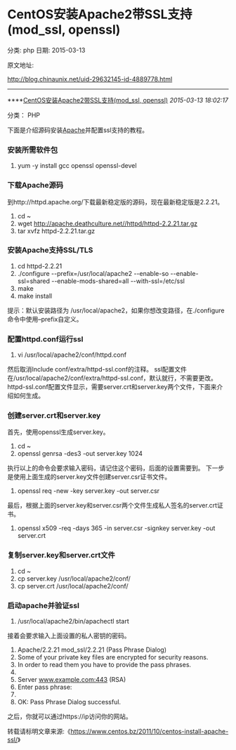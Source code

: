 # CentOS安装Apache2带SSL支持(mod_ssl, openssl)

分类: php
日期: 2015-03-13

原文地址: 

http://blog.chinaunix.net/uid-29632145-id-4889778.html

------

****[CentOS安装Apache2带SSL支持(mod_ssl, openssl)]() *2015-03-13 18:02:17*

分类： PHP

下面是介绍源码安装[Apache](https://www.centos.bz/category/web-server/apache/)并配置ssl支持的教程。

### 安装所需软件包

1. yum -y install gcc openssl openssl-devel

### 下载Apache源码

到http://httpd.apache.org/下载最新稳定版的源码，现在最新稳定版是2.2.21。

1. cd ~
2. wget http://apache.deathculture.net//httpd/httpd-2.2.21.tar.gz
3. tar xvfz httpd-2.2.21.tar.gz

### 安装Apache支持SSL/TLS

1. cd httpd-2.2.21
2. ./configure --prefix=/usr/local/apache2 --enable-so --enable-ssl=shared --enable-mods-shared=all --with-ssl=/etc/ssl
3. make
4. make install

提示：默认安装路径为 /usr/local/apache2，如果你想改变路径，在./configure命令中使用–prefix自定义。

### 配置httpd.conf运行ssl

1. vi /usr/local/apache2/conf/httpd.conf

然后取消Include conf/extra/httpd-ssl.conf的注释。
ssl配置文件在/usr/local/apache2/conf/extra/httpd-ssl.conf，默认就行，不需要更改。
httpd-ssl.conf配置文件显示，需要server.crt和server.key两个文件，下面来介绍如何生成。

### 创建server.crt和server.key

首先，使用openssl生成server.key。

1. cd ~
2. openssl genrsa -des3 -out server.key 1024

执行以上的命令会要求输入密码，请记住这个密码，后面的设置需要到。
下一步是使用上面生成的server.key文件创建server.csr证书文件。

1. openssl req -new -key server.key -out server.csr

最后，根据上面的server.key和server.csr两个文件生成私人签名的server.crt证书。

1. openssl x509 -req -days 365 -in server.csr -signkey server.key -out server.crt

### 复制server.key和server.crt文件

1. cd ~
2. cp server.key /usr/local/apache2/conf/
3. cp server.crt /usr/local/apache2/conf/

### 启动apache并验证ssl

1. /usr/local/apache2/bin/apachectl start

接着会要求输入上面设置的私人密钥的密码。

1. Apache/2.2.21 mod_ssl/2.2.21 (Pass Phrase Dialog)
2. Some of your private key files are encrypted for security reasons.
3. In order to read them you have to provide the pass phrases.
4.  
5. Server www.example.com:443 (RSA)
6. Enter pass phrase:
7.  
8. OK: Pass Phrase Dialog successful.

之后，你就可以通过https://ip访问你的网站。

转载请标明文章来源:《<https://www.centos.bz/2011/10/centos-install-apache-ssl/>》